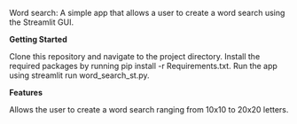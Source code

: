 Word search: A simple app that allows a user to create a word search using the Streamlit GUI.

<b>Getting Started</b>

Clone this repository and navigate to the project directory. Install the required packages by running pip install -r Requirements.txt. Run the app using streamlit run word_search_st.py.

<b>Features</b>

Allows the user to create a word search ranging from 10x10 to 20x20 letters.